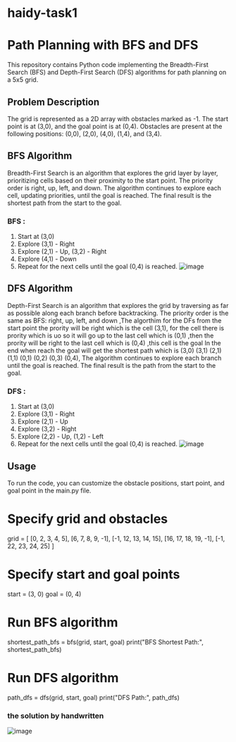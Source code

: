 # haidy-task1
# Path Planning with BFS and DFS

This repository contains Python code implementing the Breadth-First Search (BFS) and Depth-First Search (DFS) algorithms for path planning on a 5x5 grid.

## Problem Description

The grid is represented as a 2D array with obstacles marked as -1. The start point is at (3,0), and the goal point is at (0,4). Obstacles are present at the following positions: (0,0), (2,0), (4,0), (1,4), and (3,4).

## BFS Algorithm

Breadth-First Search is an algorithm that explores the grid layer by layer, prioritizing cells based on their proximity to the start point. The priority order is right, up, left, and down. The algorithm continues to explore each cell, updating priorities, until the goal is reached. The final result is the shortest path from the start to the goal.

### BFS :

1. Start at (3,0)
2. Explore (3,1) - Right
3. Explore (2,1) - Up, (3,2) - Right
4. Explore (4,1) - Down
5. Repeat for the next cells until the goal (0,4) is reached.
   ![image](https://github.com/HaidyAlii/haidy-task1/assets/153645844/52936b2f-6ab0-4d3b-88b4-2db400c0c407)


## DFS Algorithm

Depth-First Search is an algorithm that explores the grid by traversing as far as possible along each branch before backtracking. The priority order is the same as BFS: right, up, left, and down ,The algorthim for the DFs from the start point the prority will be right which is the cell (3,1), for the cell there is prority which is uo so it will go up to the last cell which is (0,1) ,then the prority will be right to the last cell which is (0,4) ,this cell is the goal 
In the end when reach the goal will get the shortest path which is (3,0) (3,1) (2,1) (1,1) (0,1) (0,2) (0,3) (0,4), The algorithm continues to explore each branch until the goal is reached. The final result is the path from the start to the goal.

### DFS :

1. Start at (3,0)
2. Explore (3,1) - Right
3. Explore (2,1) - Up
4. Explore (3,2) - Right
5. Explore (2,2) - Up, (1,2) - Left
6. Repeat for the next cells until the goal (0,4) is reached.
   ![image](https://github.com/HaidyAlii/haidy-task1/assets/153645844/41a8ed56-176d-4631-94b5-1e3a89e994f8)


## Usage

To run the code, you can customize the obstacle positions, start point, and goal point in the main.py file.

# Specify grid and obstacles
grid = [
    [0, 2, 3, 4, 5],
    [6, 7, 8, 9, -1],
    [-1, 12, 13, 14, 15],
    [16, 17, 18, 19, -1],
    [-1, 22, 23, 24, 25]
]

# Specify start and goal points
start = (3, 0)
goal = (0, 4)

# Run BFS algorithm
shortest_path_bfs = bfs(grid, start, goal)
print("BFS Shortest Path:", shortest_path_bfs)

# Run DFS algorithm
path_dfs = dfs(grid, start, goal)
print("DFS Path:", path_dfs)

### the solution by handwritten
![image](https://github.com/HaidyAlii/haidy-task1/assets/153645844/c3494d16-b112-4f5c-ad28-7f4566b22f66)
